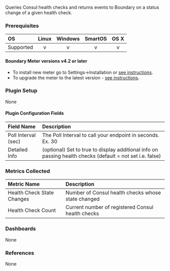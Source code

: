 Queries Consul health checks and returns events to Boundary on a status change of a given health check. 

### Prerequisites

|     OS    | Linux | Windows | SmartOS | OS X |
|:----------|:-----:|:-------:|:-------:|:----:|
| Supported |   v   |    v    |    v    |  v   |

#### Boundary Meter versions v4.2 or later 

- To install new meter go to Settings->Installation or [see instructions](https://help.boundary.com/hc/en-us/sections/200634331-Installation).
- To upgrade the meter to the latest version - [see instructions](https://help.boundary.com/hc/en-us/articles/201573102-Upgrading-the-Boundary-Meter).

### Plugin Setup

None

#### Plugin Configuration Fields

|Field Name          |Description                                                                                                           |
|:-------------------|:---------------------------------------------------------------------------------------------------------------------|
|Poll Interval (sec) |The Poll Interval to call your endpoint in seconds. Ex. 30                                                            |
|Detailed Info       |(optional) Set to true to display additional info on passing health checks  (default = not set i.e. false)            |

### Metrics Collected

|Metric Name                |Description                                       |
|:--------------------------|:-------------------------------------------------|
|Health Check State Changes |Number of Consul health checks whose state changed|
|Health Check Count         |Current number of registered Consul health checks |


### Dashboards

None

### References

None
